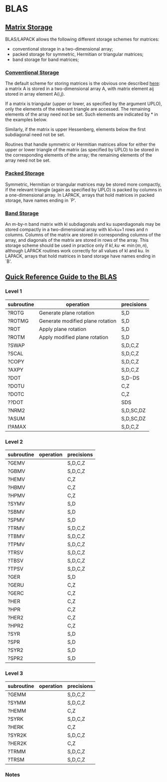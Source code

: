 # BLAS

## [Matrix Storage](https://www.netlib.org/lapack/lug/node121.html)

BLAS/LAPACK allows the following different storage schemes for matrices:

* conventional storage in a two-dimensional array;
* packed storage for symmetric, Hermitian or triangular matrices;
* band storage for band matrices;

### [Conventional Storage](https://www.netlib.org/lapack/lug/node122.html)

The default scheme for storing matrices is the obvious one described [here](https://www.netlib.org/lapack/lug/node116.html#subsecarrayargs): a matrix A is stored in a two-dimensional array A, with matrix element aij stored in array element A(i,j).

If a matrix is triangular (upper or lower, as specified by the argument UPLO), only the elements of the relevant triangle are accessed. The remaining elements of the array need not be set. Such elements are indicated by $\ast$ in the examples below.

Similarly, if the matrix is upper Hessenberg, elements below the first subdiagonal need not be set.

Routines that handle symmetric or Hermitian matrices allow for either the upper or lower triangle of the matrix (as specified by UPLO) to be stored in the corresponding elements of the array; the remaining elements of the array need not be set. 

### [Packed Storage](https://www.netlib.org/lapack/lug/node123.html) 

Symmetric, Hermitian or triangular matrices may be stored more compactly, if the relevant triangle (again as specified by UPLO) is packed by columns in a one-dimensional array. In LAPACK, arrays that hold matrices in packed storage, have names ending in `P'. 

### [Band Storage](https://www.netlib.org/lapack/lug/node124.html)

An m-by-n band matrix with kl subdiagonals and ku superdiagonals may be stored compactly in a two-dimensional array with kl+ku+1 rows and n columns. Columns of the matrix are stored in corresponding columns of the array, and diagonals of the matrix are stored in rows of the array. This storage scheme should be used in practice only if $kl, ku \ll \min(m,n)$, although LAPACK routines work correctly for all values of kl and ku. In LAPACK, arrays that hold matrices in band storage have names ending in `B'. 

## [Quick Reference Guide to the BLAS](https://www.netlib.org/lapack/lug/node145.html)

### Level 1

| subroutine  | operation                         | precisions  |
| ----------- | --------------------------------- | ----------- |
| ?ROTG       | Generate plane rotation           | S,D         |
| ?ROTMG      | Generate modified plane rotation  | S,D         |
| ?ROT        | Apply plane rotation              | S,D         |
| ?ROTM       | Apply modified plane rotation     | S,D         |
| ?SWAP       |                                   | S,D,C,Z     |
| ?SCAL       |                                   | S,D,C,Z     |
| ?COPY       |                                   | S,D,C,Z     |
| ?AXPY       |                                   | S,D,C,Z     |
| ?DOT        |                                   | S,D-DS      |
| ?DOTU       |                                   | C,Z         |
| ?DOTC       |                                   | C,Z         |
| ??DOT       |                                   | SDS         |
| ?NRM2       |                                   | S,D,SC,DZ   |
| ?ASUM       |                                   | S,D,SC,DZ   |
| I?AMAX      |                                   | S,D,C,Z     |

### Level 2 

| subroutine  | operation   | precisions   |
| ----------- | ----------- | -----------  |
| ?GEMV       |             | S,D,C,Z      |
| ?GBMV       |             | S,D,C,Z      |
| ?HEMV       |             | C,Z          |
| ?HBMV       |             | C,Z          |
| ?HPMV       |             | C,Z          |
| ?SYMV       |             | S,D          |
| ?SBMV       |             | S,D          |
| ?SPMV       |             | S,D          |
| ?TRMV       |             | S,D,C,Z      |
| ?TBMV       |             | S,D,C,Z      |
| ?TPMV       |             | S,D,C,Z      |
| ?TRSV       |             | S,D,C,Z      |
| ?TBSV       |             | S,D,C,Z      |
| ?TPSV       |             | S,D,C,Z      |
| ?GER        |             | S,D          |
| ?GERU       |             | C,Z          |
| ?GERC       |             | C,Z          |
| ?HER        |             | C,Z          |
| ?HPR        |             | C,Z          |
| ?HER2       |             | C,Z          |
| ?HPR2       |             | C,Z          |
| ?SYR        |             | S,D          |
| ?SPR        |             | S,D          |
| ?SYR2       |             | S,D          |
| ?SPR2       |             | S,D          |

### Level 3 

| subroutine  | operation   | precisions   |
| ----------- | ----------- | -----------  |
| ?GEMM       |             | S,D,C,Z      |
| ?SYMM       |             | S,D,C,Z      |
| ?HEMM       |             | C,Z          |
| ?SYRK       |             | S,D,C,Z      |
| ?HERK       |             | C,Z          |
| ?SYR2K      |             | S,D,C,Z      |
| ?HER2K      |             | C,Z          |
| ?TRMM       |             | S,D,C,Z      |
| ?TRSM       |             | S,D,C,Z      |

### Notes
